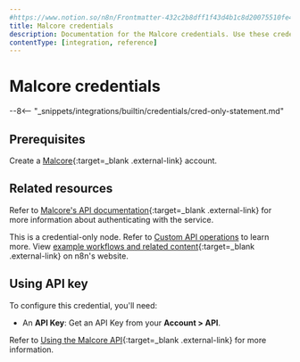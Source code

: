 ```yaml
---
#https://www.notion.so/n8n/Frontmatter-432c2b8dff1f43d4b1c8d20075510fe4
title: Malcore credentials
description: Documentation for the Malcore credentials. Use these credentials to authenticate Malcore in n8n, a workflow automation platform.
contentType: [integration, reference]
---
```

# Malcore credentials

--8<-- "_snippets/integrations/builtin/credentials/cred-only-statement.md"

## Prerequisites

Create a [Malcore](https://app.malcore.io/register){:target=_blank .external-link} account.

## Related resources

Refer to [Malcore's API documentation](https://malcore.readme.io/reference/){:target=_blank .external-link} for more information about authenticating with the service.

This is a credential-only node. Refer to [Custom API operations](/integrations/custom-operations/) to learn more. View [example workflows and related content](https://n8n.io/integrations/malcore/){:target=_blank .external-link} on n8n's website.


## Using API key

To configure this credential, you'll need:

- An **API Key**: Get an API Key from your **Account > API**.

Refer to [Using the Malcore API](https://support.malcore.io/hc/en-au/articles/17711707070617-Using-the-Malcore-API){:target=_blank .external-link} for more information.
